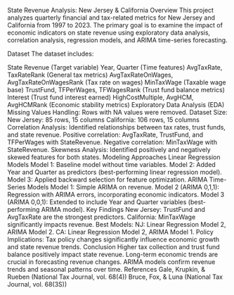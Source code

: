 State Revenue Analysis: New Jersey & California
Overview
This project analyzes quarterly financial and tax-related metrics for New Jersey and California from 1997 to 2023. The primary goal is to examine the impact of economic indicators on state revenue using exploratory data analysis, correlation analysis, regression models, and ARIMA time-series forecasting.

Dataset
The dataset includes:

State Revenue (Target variable)
Year, Quarter (Time features)
AvgTaxRate, TaxRateRank (General tax metrics)
AvgTaxRateOnWages, AvgTaxRateOnWagesRank (Tax rate on wages)
MinTaxWage (Taxable wage base)
TrustFund, TFPerWages, TFWagesRank (Trust fund balance metrics)
Interest (Trust fund interest earned)
HighCostMultiple, AvgHCM, AvgHCMRank (Economic stability metrics)
Exploratory Data Analysis (EDA)
Missing Values Handling: Rows with NA values were removed.
Dataset Size:
New Jersey: 85 rows, 15 columns
California: 106 rows, 15 columns
Correlation Analysis:
Identified relationships between tax rates, trust funds, and state revenue.
Positive correlation: AvgTaxRate, TrustFund, and TFPerWages with StateRevenue.
Negative correlation: MinTaxWage with StateRevenue.
Skewness Analysis: Identified positively and negatively skewed features for both states.
Modeling Approaches
Linear Regression Models
Model 1: Baseline model without time variables.
Model 2: Added Year and Quarter as predictors (best-performing linear regression model).
Model 3: Applied backward selection for feature optimization.
ARIMA Time-Series Models
Model 1: Simple ARIMA on revenue.
Model 2 (ARIMA 0,1,1): Regression with ARIMA errors, incorporating economic indicators.
Model 3 (ARIMA 0,0,1): Extended to include Year and Quarter variables (best-performing ARIMA model).
Key Findings
New Jersey: TrustFund and AvgTaxRate are the strongest predictors.
California: MinTaxWage significantly impacts revenue.
Best Models:
NJ: Linear Regression Model 2, ARIMA Model 2.
CA: Linear Regression Model 2, ARIMA Model 1.
Policy Implications: Tax policy changes significantly influence economic growth and state revenue trends.
Conclusion
Higher tax collection and trust fund balance positively impact state revenue.
Long-term economic trends are crucial in forecasting revenue changes.
ARIMA models confirm revenue trends and seasonal patterns over time.
References
Gale, Krupkin, & Rueben (National Tax Journal, vol. 68(4))
Bruce, Fox, & Luna (National Tax Journal, vol. 68(3S))
